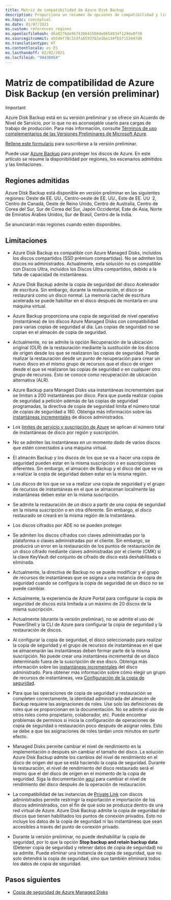 ```yaml
---
title: Matriz de compatibilidad de Azure Disk Backup
description: Proporciona un resumen de opciones de compatibilidad y limitaciones para el servicio Azure Disk Backup.
ms.topic: conceptual
ms.date: 01/07/2021
ms.custom: references_regions
ms.openlocfilehash: d6a8276de9674266415604e8654034f129da8f50
ms.sourcegitcommit: eb546f78c31dfa65937b3a1be134fb5f153447d6
ms.translationtype: HT
ms.contentlocale: es-ES
ms.lasthandoff: 02/02/2021
ms.locfileid: "99430954"
---
```

# <a name="azure-disk-backup-support-matrix-in-preview"></a>Matriz de compatibilidad de Azure Disk Backup (en versión preliminar)

>[!IMPORTANT]
>Azure Disk Backup está en su versión preliminar y se ofrece sin Acuerdo de Nivel de Servicio, por lo que no es aconsejable usarlo para cargas de trabajo de producción. Para más información, consulte [Términos de uso complementarios de las Versiones Preliminares de Microsoft Azure](https://azure.microsoft.com/support/legal/preview-supplemental-terms/).
>
>[Rellene este formulario](https://forms.office.com/Pages/ResponsePage.aspx?id=v4j5cvGGr0GRqy180BHbR1vE8L51DIpDmziRt_893LVUNFlEWFJBN09PTDhEMjVHS05UWFkxUlUzUS4u) para suscribirse a la versión preliminar.

Puede usar [Azure Backup](./backup-overview.md) para proteger los discos de Azure. En este artículo se resume la disponibilidad por regiones, los escenarios admitidos y las limitaciones.

## <a name="supported-regions"></a>Regiones admitidas

Azure Disk Backup está disponible en versión preliminar en las siguientes regiones: Oeste de EE. UU., Centro-oeste de EE. UU., Este de EE. UU  2, Centro de Canadá, Oeste de Reino Unido, Centro de Australia, Centro de Corea del Sur, Sur de Corea del Sur, Japón Occidental, Este de Asia, Norte de Emiratos Árabes Unidos, Sur de Brasil, Centro de la India. 

Se anunciarán más regiones cuando estén disponibles.

## <a name="limitations"></a>Limitaciones

- Azure Disk Backup es compatible con Azure Managed Disks, incluidos los discos compartidos (SSD prémium compartidas). No se admiten los discos no administrados. Actualmente, esta solución no es compatible con Discos Ultra, incluidos los Discos Ultra compartidos, debido a la falta de capacidad de instantáneas.

- Azure Disk Backup admite la copia de seguridad del disco Acelerador de escritura. Sin embargo, durante la restauración, el disco se restaurará como un disco normal. La memoria caché de escritura acelerada se puede habilitar en el disco después de montarla en una máquina virtual.

- Azure Backup proporciona una copia de seguridad de nivel operativo (instantánea) de los discos Azure Managed Disks con compatibilidad para varias copias de seguridad al día. Las copias de seguridad no se copian en el almacén de copia de seguridad.

- Actualmente, no se admite la opción Recuperación de la ubicación original (OLR) de la restauración mediante la sustitución de los discos de origen desde los que se realizaron las copias de seguridad. Puede realizar la restauración desde un punto de recuperación para crear un nuevo disco en el mismo grupo de recursos que el disco de origen desde el que se realizaron las copias de seguridad o en cualquier otro grupo de recursos. Esto se conoce como recuperación de ubicación alternativa (ALR).

- Azure Backup para Managed Disks usa instantáneas incrementales que se limitan a 200 instantáneas por disco. Para que pueda realizar copias de seguridad a petición además de las copias de seguridad programadas, la directiva de copia de seguridad limita el número total de copias de seguridad a 180. Obtenga más información sobre las [instantáneas incrementales](../virtual-machines/disks-incremental-snapshots.md#restrictions) de discos administrados.

- Los [límites de servicio y suscripción de Azure](../azure-resource-manager/management/azure-subscription-service-limits.md#virtual-machine-disk-limits) se aplican al número total de instantáneas de disco por región y suscripción.

- No se admiten las instantáneas en un momento dado de varios discos que estén conectados a una máquina virtual.

- El almacén Backup y los discos de los que se va a hacer una copia de seguridad pueden estar en la misma suscripción o en suscripciones diferentes. Sin embargo, el almacén de Backup y el disco del que se va a realizar la copia de seguridad deben estar en la misma región.

- Los discos de los que se va a realizar una copia de seguridad y el grupo de recursos de instantáneas en el que se almacenan localmente las instantáneas deben estar en la misma suscripción.

- Se admite la restauración de un disco a partir de una copia de seguridad en la misma suscripción o en otra diferente. Sin embargo, el disco restaurado se creará en la misma región de la instantánea.

- Los discos cifrados por ADE no se pueden proteger.

- Se admiten los discos cifrados con claves administradas por la plataforma o claves administradas por el cliente. Sin embargo, se producirá un error en la restauración de los puntos de restauración de un disco cifrado mediante claves administradas por el cliente (CMK) si la clave KeyVault del conjunto de cifrado de disco está deshabilitada o eliminada.

- Actualmente, la directiva de Backup no se puede modificar y el grupo de recursos de instantáneas que se asigna a una instancia de copia de seguridad cuando se configura la copia de seguridad de un disco no se puede cambiar.

- Actualmente, la experiencia de Azure Portal para configurar la copia de seguridad de discos está limitada a un máximo de 20 discos de la misma suscripción.

- Actualmente (durante la versión preliminar), no se admite el uso de PowerShell y la CLI de Azure para configurar la copia de seguridad y la restauración de discos.

- Al configurar la copia de seguridad, el disco seleccionado para realizar la copia de seguridad y el grupo de recursos de instantáneas en el que se almacenarán las instantáneas deben formar parte de la misma suscripción. No puede crear una instantánea incremental de un disco determinado fuera de la suscripción de ese disco. Obtenga más información sobre las [instantáneas incrementales](../virtual-machines/windows/disks-incremental-snapshots-portal.md#restrictions) del disco administrado. Para obtener más información sobre cómo elegir un grupo de recursos de instantáneas, vea [Configuración de la copia de seguridad](backup-managed-disks.md#configure-backup).

- Para que las operaciones de copia de seguridad y restauración se completen correctamente, la identidad administrada del almacén de Backup requiere las asignaciones de roles. Use solo las definiciones de roles que se proporcionan en la documentación. No se admite el uso de otros roles como propietario, colaborador, etc. Puede encontrar problemas de permisos si inicia la configuración de operaciones de copia de seguridad o restauración poco después de asignar roles. Esto se debe a que las asignaciones de roles tardan unos minutos en surtir efecto.

- Managed Disks permite cambiar el nivel de rendimiento en la implementación o después sin cambiar el tamaño del disco. La solución Azure Disk Backup admite los cambios del nivel de rendimiento en el disco de origen del que se está haciendo la copia de seguridad. Durante la restauración, el nivel de rendimiento del disco restaurado será el mismo que el del disco de origen en el momento de la copia de seguridad. Siga la documentación [aquí](../virtual-machines/disks-performance-tiers-portal.md) para cambiar el nivel de rendimiento del disco después de la operación de restauración.

- La compatibilidad de las instancias de [Private Link](../virtual-machines/disks-enable-private-links-for-import-export-portal.md) con discos administrados permite restringir la exportación e importación de los discos administrados, con el fin de que solo se produzca dentro de una red virtual de Azure. Azure Disk Backup admite la copia de seguridad de discos que tienen habilitados los puntos de conexión privados. Esto no incluye los datos de la copia de seguridad ni las instantáneas que sean accesibles a través del punto de conexión privado.

- Durante la versión preliminar, no puede deshabilitar la copia de seguridad, por lo que la opción **Stop backup and retain backup data** (Detener copia de seguridad y retener datos de copia de seguridad) no se admite. Puede eliminar una instancia de copia de seguridad, que no solo detendrá la copia de seguridad, sino que también eliminará todos los datos de copia de seguridad.

## <a name="next-steps"></a>Pasos siguientes

- [Copia de seguridad de Azure Managed Disks](backup-managed-disks.md)

